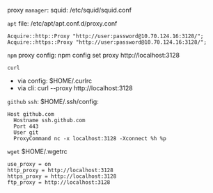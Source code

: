 proxy `manager`: squid: /etc/squid/squid.conf

`apt` file: /etc/apt/apt.conf.d/proxy.conf

```
Acquire::http::Proxy "http://user:password@10.70.124.16:3128/";
Acquire::https::Proxy "http://user:password@10.70.124.16:3128/";
```

`npm` proxy config: npm config set proxy http://localhost:3128

`curl`
- via config: $HOME/.curlrc
- via cli: curl --proxy http://localhost:3128

`github` `ssh`: $HOME/.ssh/config: 
```
Host github.com
  Hostname ssh.github.com
  Port 443
  User git
  ProxyCommand nc -x localhost:3128 -Xconnect %h %p
```

`wget` $HOME/.wgetrc
```
use_proxy = on
http_proxy = http://localhost:3128
https_proxy = http://localhost:3128
ftp_proxy = http://localhost:3128
```

